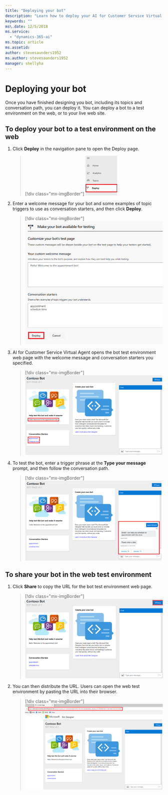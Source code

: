 ```yaml
---
title: "Deploying your bot"
description: "Learn how to deploy your AI for Customer Service Virtual Agent bot."
keywords: ""
ms\.date: 12/5/2018
ms.service:
  - "dynamics-365-ai"
ms.topic: article
ms.assetid: 
author: stevesaunders1952
ms.author: stevesaunders1952
manager: shellyha
---
```


# Deploying your bot

Once you have finished designing you bot, including its topics and conversation path, you can deploy it. You can deploy a bot to a test environment on the web, or to your live web site.

## To deploy your bot to a test environment on the web

1. Click **Deploy** in the navigation pane to open the Deploy page.

   > [!div class="mx-imgBorder"]
   > ![Open Deploy page](media/deploy-bot-1.png)

2. Enter a welcome message for your bot and some examples of topic triggers to use as conversation starters, and then click **Deploy**.

   > [!div class="mx-imgBorder"]
   > ![Deploy bot](media/deploy-bot-2.png)

3. AI for Customer Service Virtual Agent opens the bot test environment web page with the welcome message and conversation starters you specified.

   > [!div class="mx-imgBorder"]
   > ![Open test page](media/deploy-bot-3.png)

4. To test the bot, enter a trigger phrase at the **Type your message** prompt, and then follow the conversation path.

   > [!div class="mx-imgBorder"]
   > ![Test bot](media/deploy-bot-4.png)

## To share your bot in the web test environment

1. Click **Share** to copy the URL for the bot test environment web page.

   > [!div class="mx-imgBorder"]
   > ![Share bot](media/deploy-bot-5.png)

2. You can then distribute the URL. Users can open the web test environment by pasting the URL into their browser.

   > [!div class="mx-imgBorder"]
   > ![Distribute URL](media/deploy-bot-6.png)
